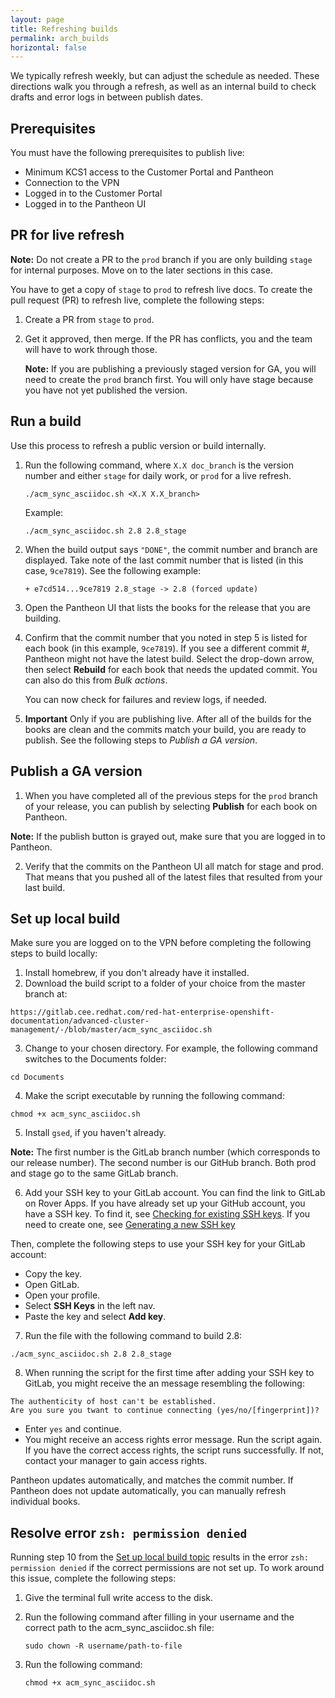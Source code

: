 ```yaml
---
layout: page
title: Refreshing builds
permalink: arch_builds
horizontal: false
---
```


We typically refresh weekly, but can adjust the schedule as needed. These directions walk you through a refresh, as well as an internal build to check drafts and error logs in between publish dates.

## Prerequisites

You must have the following prerequisites to publish live:

- Minimum KCS1 access to the Customer Portal and Pantheon
- Connection to the VPN
- Logged in to the Customer Portal
- Logged in to the Pantheon UI 

## PR for live refresh

**Note:** Do not create a PR to the `prod` branch if you are only building `stage` for internal purposes. Move on to the later sections in this case.

You have to get a copy of `stage` to `prod` to refresh live docs. To create the pull request (PR) to refresh live, complete the following steps:

1. Create a PR from `stage` to `prod`. 

2. Get it approved, then merge. If the PR has conflicts, you and the team will have to work through those.

   **Note:** If you are publishing a previously staged version for GA, you will need to create the `prod` branch first. You will only have stage because you have not yet published the version.
  
## Run a build

Use this process to refresh a public version or build internally.

1. Run the following command, where `X.X doc_branch` is the version number and either `stage` for daily work, or `prod` for a live refresh. 

   ```
   ./acm_sync_asciidoc.sh <X.X X.X_branch>
   ```
   Example:

   ```
   ./acm_sync_asciidoc.sh 2.8 2.8_stage 
   ```
   
2. When the build output says `"DONE"`, the commit number and branch are displayed. Take note of the last commit number that is listed (in this case, `9ce7819`). See the following example:

   ```
   + e7cd514...9ce7819 2.8_stage -> 2.8 (forced update)
   ```

3. Open the Pantheon UI that lists the books for the release that you are building. 

4. Confirm that the commit number that you noted in step 5 is listed for each book (in this example, `9ce7819`). If you see a different commit #, Pantheon might not have the latest build. Select the drop-down arrow, then select **Rebuild** for each book that needs the updated commit. You can also do this from _Bulk actions_. 

   You can now check for failures and review logs, if needed.

5. **Important** Only if you are publishing live. After all of the builds for the books are clean and the commits match your build, you are ready to publish. See the following steps to _Publish a GA version_.

## Publish a GA version
   
1. When you have completed all of the previous steps for the `prod` branch of your release, you can publish by selecting **Publish** for each book on Pantheon.

**Note:** If the publish button is grayed out, make sure that you are logged in to Pantheon. 

2. Verify that the commits on the Pantheon UI all match for stage and prod. That means that you pushed all of the latest files that resulted from your last build.

## Set up local build

Make sure you are logged on to the VPN before completing the following steps to build locally:

1. Install homebrew, if you don't already have it installed.
2. Download the build script to a folder of your choice from the master branch at: 
```
https://gitlab.cee.redhat.com/red-hat-enterprise-openshift-documentation/advanced-cluster-management/-/blob/master/acm_sync_asciidoc.sh
```
3. Change to your chosen directory. For example, the following command switches to the Documents folder:
```
cd Documents
```
4. Make the script executable by running the following command:
```
chmod +x acm_sync_asciidoc.sh
```
5. Install `gsed`, if you haven't already.

**Note:** The first number is the GitLab branch number (which corresponds to our release number). The second number is our GitHub branch. Both prod and stage go to the same GitLab branch.

6. Add your SSH key to your GitLab account. You can find the link to GitLab on Rover Apps. If you have already set up your GitHub account, you have a SSH key. To find it, see [Checking for existing SSH keys](https://docs.github.com/en/authentication/connecting-to-github-with-ssh/checking-for-existing-ssh-keys). If you need to create one, see [Generating a new SSH key](https://docs.github.com/en/authentication/connecting-to-github-with-ssh/generating-a-new-ssh-key-and-adding-it-to-the-ssh-agent) 

Then, complete the following steps to use your SSH key for your GitLab account:
 - Copy the key.
 - Open GitLab.
 - Open your profile.
 - Select **SSH Keys** in the left nav.
 - Paste the key and select **Add key**.
 
 7. Run the file with the following command to build 2.8:
```
./acm_sync_asciidoc.sh 2.8 2.8_stage
```

8. When running the script for the first time after adding your SSH key to GitLab, you might receive the an message resembling the following:
```
The authenticity of host can't be established.
Are you sure you twant to continue connecting (yes/no/[fingerprint])?
```
 - Enter `yes` and continue.
 - You might receive an access rights error message. Run the script again. If you have the correct access rights, the script runs successfully. If not, contact your manager to gain access rights.
  
Pantheon updates automatically, and matches the commit number. If Pantheon does not update automatically, you can manually refresh individual books.

## Resolve error `zsh: permission denied`

Running step 10 from the [Set up local build topic](#set-up-local-build) results in the error `zsh: permission denied` if the correct permissions are not set up. To work around this issue, complete the following steps:

1. Give the terminal full write access to the disk.
2. Run the following command after filling in your username and the correct path to the acm_sync_asciidoc.sh file:
   
   ```
   sudo chown -R username/path-to-file
   ```
   
3. Run the following command:

   ```
   chmod +x acm_sync_asciidoc.sh
   ```
